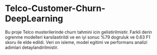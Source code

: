 # Telco-Customer-Churn-DeepLearning
Bu proje Telco musterilerinde churn tahmini icin gelistirilmistir. Farkli derin ogrenme modelleri karsilastirildi ve en iyi sonuc %79 dogruluk ve 0.63 F1 skoru ile elde edildi. Veri on isleme, model egitimi ve performans analizi adimlari detaylandirilmistir.
